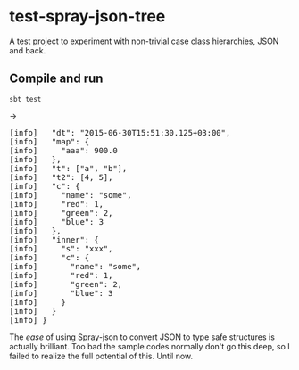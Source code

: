 # test-spray-json-tree

A test project to experiment with non-trivial case class hierarchies, JSON and back.

## Compile and run

`sbt test`

->

<pre>
[info]   "dt": "2015-06-30T15:51:30.125+03:00",
[info]   "map": {
[info]     "aaa": 900.0
[info]   },
[info]   "t": ["a", "b"],
[info]   "t2": [4, 5],
[info]   "c": {
[info]     "name": "some",
[info]     "red": 1,
[info]     "green": 2,
[info]     "blue": 3
[info]   },
[info]   "inner": {
[info]     "s": "xxx",
[info]     "c": {
[info]       "name": "some",
[info]       "red": 1,
[info]       "green": 2,
[info]       "blue": 3
[info]     }
[info]   }
[info] } 
</pre>

The *ease* of using Spray-json to convert JSON to type safe structures is actually brilliant. Too bad the sample codes normally don't go this deep, so I failed to realize the full potential of this. Until now.
